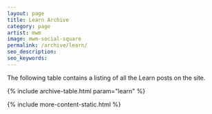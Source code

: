 ```yaml
---
layout: page
title: Learn Archive
category: page
artist: mwm
image: mwm-social-square
permalink: /archive/learn/
seo_description:
seo_keywords:
---
```


The following table contains a listing of all the Learn posts on the site.

{% include archive-table.html param="learn" %}

{% include more-content-static.html %}
